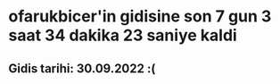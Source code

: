 # ofarukbicer'in gidisine son 7 gun 3 saat 34 dakika 23 saniye kaldi

## Gidis tarihi: 30.09.2022 :(